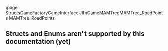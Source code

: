 \page StructsGameFactoryGameInterfaceUIInGameMAMTreeMAMTree_RoadPoints MAMTree_RoadPoints
## Structs and Enums aren't supported by this documentation (yet)
